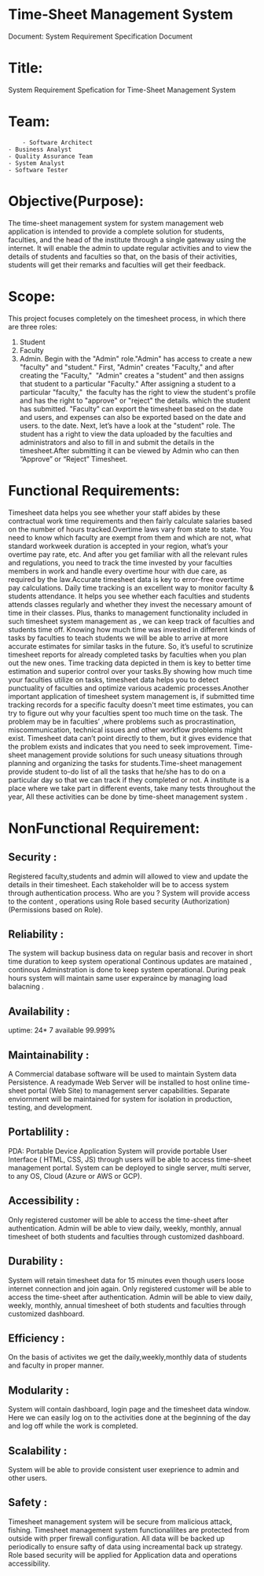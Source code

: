 # Time-Sheet Management System
Document: System Requirement Specification Document
# Title:
System Requirement Spefication for Time-Sheet Management System
# Team:
        - Software Architect
	- Business Analyst
	- Quality Assurance Team
	- System Analyst
	- Software Tester
  
# Objective(Purpose):
The time-sheet management system for system management web application is intended to provide a complete solution
for students, faculties, and the head of the institute through a single gateway using the internet. It will enable 
the admin to update regular activities and to view the details of students and faculties so that, on the basis of 
their activities, students will get their remarks and faculties will get their feedback.

# Scope:
This project focuses completely on the timesheet process, in which there are three roles:
1. Student
2. Faculty
3. Admin.
Begin with the "Admin" role."Admin" has access to create a new "faculty" and "student." First, "Admin" creates "Faculty," and after creating
the "Faculty,"  "Admin" creates a "student" and then assigns that student to a particular "Faculty."
After assigning a student to a particular "faculty,"  the faculty has the right to view the student's profile and has the right to "approve" or "reject" the details.
which the student has submitted. "Faculty" can export the timesheet based on the date and users, and expenses can also be exported based on the date and users.
to the date.
Next, let’s have a look at the "student" role. The student has a right to view the data uploaded by the faculties and administrators and also 
to fill in and submit the details in the timesheet.After submitting it can be viewed by Admin who can  then “Approve” or “Reject” Timesheet.

# Functional Requirements:

Timesheet data helps you see whether your staff abides by these contractual work time requirements and then fairly calculate salaries based on the number of hours tracked.Overtime laws vary from state to state. You need to know which faculty are exempt from them and which are not, what standard workweek duration is accepted in your region, what’s your overtime pay rate, etc. And after you get familiar with all the relevant rules and regulations, you need to track the time invested by your faculties members in work and handle every overtime hour with due care, as required by the law.Accurate timesheet data is key to error-free overtime pay calculations. Daily time tracking is an excellent way to monitor faculty & students attendance. It helps you see whether each faculties and students attends classes regularly and 
whether they invest the necessary amount of time in their classes. Plus, thanks to management functionality included in such timesheet system management as ,
 we can keep track of faculties and students time off. Knowing how much time was invested in different kinds of tasks by faculties to teach students we will be able to 
arrive at more accurate estimates for similar tasks in the future. So, it’s useful to scrutinize timesheet reports for already completed tasks by faculties when you plan out the new ones. Time tracking data depicted in them is key to better time estimation and superior control over your tasks.By showing how much time your faculties utilize on tasks, timesheet data helps you to detect punctuality of faculties and optimize various academic processes.Another important application of timesheet system management is, if submitted time tracking records for a specific faculty doesn't meet time estimates, you can try to figure out why your faculties spent too much time on the task. The problem may be in faculties’ ,where problems such as procrastination, miscommunication, technical issues and other workflow problems might exist. Timesheet data can’t point directly to them, but it gives evidence that the problem exists and indicates that you need to seek improvement.
Time-sheet management  provide solutions for such uneasy situations through planning and organizing the tasks for students.Time-sheet management  provide student  to-do list of all the tasks that he/she has to do on a particular day so that we can track if they completed or not. A institute is a place where we take part in different events, take many tests throughout the year,  All these activities can be done by time-sheet management system .

# NonFunctional Requirement:
## Security :
Registered faculty,students and admin will allowed to view and update the details in their timesheet. Each stakeholder will be to access system through authentication 
process. Who are you ? System will provide access to the content , operations using Role based security (Authorization) (Permissions based on Role).

## Reliability :
The system will backup business data on regular basis and recover in short time duration to keep system operational Continous updates are matained , continous
 Adminstration is done to keep system operational. During peak hours system will maintain same user experaince by managing load balacning .

## Availability :
uptime: 24* 7 available 99.999%

## Maintainability :
A Commercial database software will be used to maintain System data Persistence. A readymade Web Server will be installed to host online time-sheet portal 
(Web Site) to management server capabilities. Separate enviornment will be maintained for system for isolation in production, testing, and development.

## Portablility :
PDA: Portable Device Application System will provide portable User Interface ( HTML, CSS, JS) through users will be able to access time-sheet management portal. 
System can be deployed to single server, multi server, to any OS, Cloud (Azure or AWS or GCP).

## Accessibility :
Only registered customer will be able to access the time-sheet after authentication. Admin will be able to view daily, weekly, monthly, annual timesheet of 
both students and faculties through customized dashboard. 

## Durability :
System will retain timesheet data for 15 minutes even though users loose internet connection and join again. Only registered customer will be able to access the 
time-sheet after authentication. Admin will be able to view daily, weekly, monthly, annual timesheet of both students and faculties through customized dashboard. 

## Efficiency :
On the basis of activites we get the daily,weekly,monthly data of students and faculty in proper manner.

## Modularity :
System will contain dashboard, login page and the timesheet data window. Here we can easily log on to the activities done at the beginning of the day and 
log off while the work is completed. 

## Scalability :
System will be able to provide consistent user exeprience to admin and other users.

## Safety :
Timesheet management system will be secure from malicious attack, fishing. Timesheet management system functionalilites are protected from outside 
with prper firewall configuration. All data will be backed up periodically to ensure safty of data using increamental back up strategy. 
Role based security will be applied for Application data and operations accessibility.
